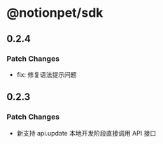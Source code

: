# @notionpet/sdk

## 0.2.4

### Patch Changes

- fix: 修复语法提示问题

## 0.2.3

### Patch Changes

- 新支持 api.update 本地开发阶段直接调用 API 接口
